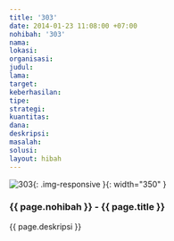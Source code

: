 ```yaml
---
title: '303'
date: 2014-01-23 11:08:00 +07:00
nohibah: '303'
nama: 
lokasi: 
organisasi: 
judul: 
lama: 
target: 
keberhasilan: 
tipe: 
strategi: 
kuantitas: 
dana: 
deskripsi: 
masalah: 
solusi: 
layout: hibah
---
```


![303](/static/img/hibahcms/303.png){: .img-responsive }{: width="350" }

### {{ page.nohibah }} - {{ page.title }}

{{ page.deskripsi }}
